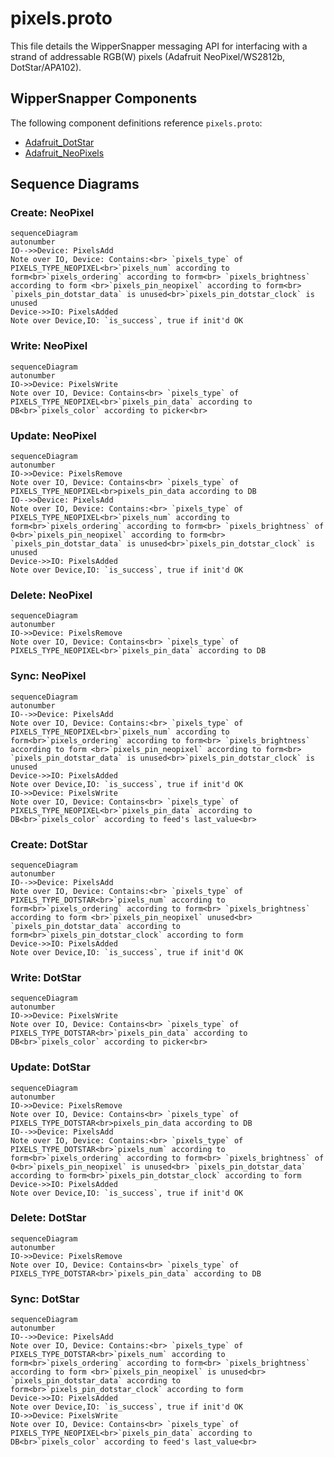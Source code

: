 # pixels.proto

This file details the WipperSnapper messaging API for interfacing with a strand of addressable RGB(W) pixels (Adafruit NeoPixel/WS2812b, DotStar/APA102).

## WipperSnapper Components

The following component definitions reference `pixels.proto`:
* [Adafruit_DotStar](https://github.com/adafruit/Wippersnapper_Components/pull/44)
* [Adafruit_NeoPixels](https://github.com/adafruit/Wippersnapper_Components/pull/44)

## Sequence Diagrams

### Create: NeoPixel

```mermaid
sequenceDiagram
autonumber
IO-->>Device: PixelsAdd
Note over IO, Device: Contains:<br> `pixels_type` of PIXELS_TYPE_NEOPIXEL<br>`pixels_num` according to form<br>`pixels_ordering` according to form<br> `pixels_brightness` according to form <br>`pixels_pin_neopixel` according to form<br> `pixels_pin_dotstar_data` is unused<br>`pixels_pin_dotstar_clock` is unused
Device->>IO: PixelsAdded
Note over Device,IO: `is_success`, true if init'd OK
```

### Write: NeoPixel

```mermaid
sequenceDiagram
autonumber
IO->>Device: PixelsWrite
Note over IO, Device: Contains<br> `pixels_type` of PIXELS_TYPE_NEOPIXEL<br>`pixels_pin_data` according to DB<br>`pixels_color` according to picker<br>
```

### Update: NeoPixel

```mermaid
sequenceDiagram
autonumber
IO->>Device: PixelsRemove
Note over IO, Device: Contains<br> `pixels_type` of PIXELS_TYPE_NEOPIXEL<br>pixels_pin_data according to DB
IO-->>Device: PixelsAdd
Note over IO, Device: Contains:<br> `pixels_type` of PIXELS_TYPE_NEOPIXEL<br>`pixels_num` according to form<br>`pixels_ordering` according to form<br> `pixels_brightness` of 0<br>`pixels_pin_neopixel` according to form<br> `pixels_pin_dotstar_data` is unused<br>`pixels_pin_dotstar_clock` is unused
Device->>IO: PixelsAdded
Note over Device,IO: `is_success`, true if init'd OK
```

### Delete: NeoPixel

```mermaid
sequenceDiagram
autonumber
IO->>Device: PixelsRemove
Note over IO, Device: Contains<br> `pixels_type` of PIXELS_TYPE_NEOPIXEL<br>`pixels_pin_data` according to DB
```

### Sync: NeoPixel
```mermaid
sequenceDiagram
autonumber
IO-->>Device: PixelsAdd
Note over IO, Device: Contains:<br> `pixels_type` of PIXELS_TYPE_NEOPIXEL<br>`pixels_num` according to form<br>`pixels_ordering` according to form<br> `pixels_brightness` according to form <br>`pixels_pin_neopixel` according to form<br> `pixels_pin_dotstar_data` is unused<br>`pixels_pin_dotstar_clock` is unused
Device->>IO: PixelsAdded
Note over Device,IO: `is_success`, true if init'd OK
IO->>Device: PixelsWrite
Note over IO, Device: Contains<br> `pixels_type` of PIXELS_TYPE_NEOPIXEL<br>`pixels_pin_data` according to DB<br>`pixels_color` according to feed's last_value<br>
```


### Create: DotStar

```mermaid
sequenceDiagram
autonumber
IO-->>Device: PixelsAdd
Note over IO, Device: Contains:<br> `pixels_type` of PIXELS_TYPE_DOTSTAR<br>`pixels_num` according to form<br>`pixels_ordering` according to form<br> `pixels_brightness` according to form <br>`pixels_pin_neopixel` unused<br> `pixels_pin_dotstar_data` according to form<br>`pixels_pin_dotstar_clock` according to form
Device->>IO: PixelsAdded
Note over Device,IO: `is_success`, true if init'd OK
```

### Write: DotStar

```mermaid
sequenceDiagram
autonumber
IO->>Device: PixelsWrite
Note over IO, Device: Contains<br> `pixels_type` of PIXELS_TYPE_DOTSTAR<br>`pixels_pin_data` according to DB<br>`pixels_color` according to picker<br>
```

### Update: DotStar

```mermaid
sequenceDiagram
autonumber
IO->>Device: PixelsRemove
Note over IO, Device: Contains<br> `pixels_type` of PIXELS_TYPE_DOTSTAR<br>pixels_pin_data according to DB
IO-->>Device: PixelsAdd
Note over IO, Device: Contains:<br> `pixels_type` of PIXELS_TYPE_DOTSTAR<br>`pixels_num` according to form<br>`pixels_ordering` according to form<br> `pixels_brightness` of 0<br>`pixels_pin_neopixel` is unused<br> `pixels_pin_dotstar_data` according to form<br>`pixels_pin_dotstar_clock` according to form
Device->>IO: PixelsAdded
Note over Device,IO: `is_success`, true if init'd OK
```

### Delete: DotStar

```mermaid
sequenceDiagram
autonumber
IO->>Device: PixelsRemove
Note over IO, Device: Contains<br> `pixels_type` of PIXELS_TYPE_DOTSTAR<br>`pixels_pin_data` according to DB
```

### Sync: DotStar
```mermaid
sequenceDiagram
autonumber
IO-->>Device: PixelsAdd
Note over IO, Device: Contains:<br> `pixels_type` of PIXELS_TYPE_DOTSTAR<br>`pixels_num` according to form<br>`pixels_ordering` according to form<br> `pixels_brightness` according to form <br>`pixels_pin_neopixel` is unused<br> `pixels_pin_dotstar_data` according to form<br>`pixels_pin_dotstar_clock` according to form
Device->>IO: PixelsAdded
Note over Device,IO: `is_success`, true if init'd OK
IO->>Device: PixelsWrite
Note over IO, Device: Contains<br> `pixels_type` of PIXELS_TYPE_NEOPIXEL<br>`pixels_pin_data` according to DB<br>`pixels_color` according to feed's last_value<br>
```
